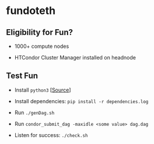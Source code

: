 # fundoteth

## Eligibility for Fun?

- 1000+ compute nodes

- HTCondor Cluster Manager installed on headnode

## Test Fun

- Install `python3` [[Source](https://www.python.org/downloads/)]

- Install dependencies: `pip install -r dependencies.log`

- Run `./genDag.sh`

- Run `condor_submit_dag -maxidle <some value> dag.dag`

- Listen for success: `./check.sh`

